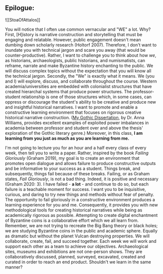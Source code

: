 ## Epilogue:

![[StoaOfAttalos]]

You will notice that I often use common vernacular and "WE" a lot. Why? First, [H]istory is narrative construction and storytelling that must be engaging and relatable. However, public engagement doesn't mean dumbing down scholarly research (Holtorf 2007). Therefore, I don't want to inundate you with technical jargon and scare you away (that would be counter-productive). Rather, I want to challenge you to think about how *we*, as historians, archaeologists, public historians, and numismatists, can reframe, narrate and make Byzantine history enchanting to the public. We will discuss complex topics without the expectation that you will know all the technical jargon. Secondly, the "We" is exactly what it means. We (you and I) will explore, discuss, and collaborate throughout the course. Western academia/universities are embedded with colonialist structures that have created hierarchal systems that produce power structures. The professor-student relationship is one of those structures which, in some cases, can oppress or discourage the student's ability to be creative and produce new and insightful historical narratives. I want to promote and enable a constructive learning environment that focuses on rigorous creative historical narrative construction. ([My Gothic Dissertation](https://www.mygothicdissertation.com/), by Dr. Anna Williams, provides excellent examples of exploited power imbalances in academia between professor and student over and above the thesis' exploration of the Gothic literary genre.) Moreover, in this class, **I am learning from you just as much as you are learning from me.** 

I'm not going to lecture you for an hour and a half every class of every week, then tell you to write a paper. Rather, inspired by the book *Failing Gloriously* (Graham 2019), my goal is to create an environment that promotes open dialogue and allows failure to produce constructive outputs and be informative to your success as a student. Things break, and subsequently, things fail because of these breaks. Failing, or as Graham states, _Fail Gloriously_, is not a bad thing. Indeed, it is positive and necessary (Graham 2020: 3). I have failed - **a lot** - and continue to do so, but each failure is a teachable moment for success. I want you to be inquisitive, curious, and daring to try new things and methods without fear of penalty. The opportunity to fail gloriously in a constructive environment produces a learning experience for you and me. Consequently, it provides you with new methodological tools for creating historical narratives while being as academically rigorous as possible. Attempting to create digital enchantment of Byzantine coins is a collaborative effort which we all learn from. Remember, we are not trying to recreate the Big Bang theory or black holes; we are studying Byzantine coins in the public and academic sphere. Equally as dramatic but without the planet Vulcan destroying properties. We will collaborate, create, fail, and succeed together. Each week we will work and support each other as a team to achieve our objectives. Archaeological sites, museums and exhibitions are not one-person shows. They are collaboratively discussed, planned, surveyed, excavated, created and curated in order to reach an end product. Shouldn't we learn in the same manner? 
